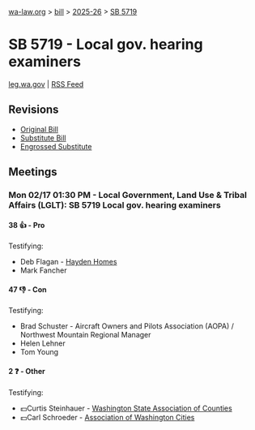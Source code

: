 [wa-law.org](/) > [bill](/bill/) > [2025-26](/bill/2025-26/) > [SB 5719](/bill/2025-26/sb/5719/)

# SB 5719 - Local gov. hearing examiners
[leg.wa.gov](https://app.leg.wa.gov/billsummary?BillNumber=5719&Year=2025&Initiative=false) | [RSS Feed](./rss.xml)

## Revisions
* [Original Bill](1/)
* [Substitute Bill](S/)
* [Engrossed Substitute](S.E/)

## Meetings
### Mon 02/17 01:30 PM - Local Government, Land Use & Tribal Affairs (LGLT): SB 5719 Local gov. hearing examiners
#### 38 👍 - Pro
Testifying:
* Deb Flagan - [Hayden Homes](/org/hayden_homes/)
* Mark Fancher

#### 47 👎 - Con
Testifying:
* Brad Schuster - Aircraft Owners and Pilots Association (AOPA) / Northwest Mountain Regional Manager
* Helen Lehner
* Tom Young

#### 2 ❓ - Other
Testifying:
* 💵Curtis Steinhauer - [Washington State Association of Counties](/org/washington_state_association_of_counties/)
* 💵Carl Schroeder - [Association of Washington Cities](/org/association_of_washington_cities/)
